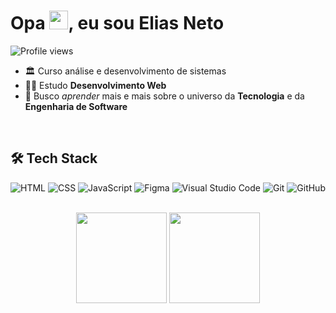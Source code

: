 
# Opa <img src="https://raw.githubusercontent.com/kaueMarques/kaueMarques/master/hi.gif" height="30px">, eu sou Elias Neto

<img src="https://komarev.com/ghpvc/?username=Elias-Neto&color=blue" alt="Profile views"/>

- 🏛 Curso análise e desenvolvimento de sistemas
- 👨‍💻 Estudo **Desenvolvimento Web** 
- 🚀 Busco *aprender* mais e mais sobre o universo da **Tecnologia** e da **Engenharia de Software**

<br>

## 🛠 Tech Stack

![HTML](https://img.shields.io/badge/-HTML-05122A?style=flat&logo=HTML5)
![CSS](https://img.shields.io/badge/-CSS-05122A?style=flat&logo=CSS3&logoColor=1572B6)
![JavaScript](https://img.shields.io/badge/-JavaScript-05122A?style=flat&logo=JAVASCRIPT&logoColor=EFD81D)
![Figma](https://img.shields.io/badge/-Figma-05122A?style=flat&logo=FIGMA)
![Visual Studio Code](https://img.shields.io/badge/-Visual%20Studio%20Code-05122A?style=flat&logo=visual-studio-code&logoColor=007ACC)
![Git](https://img.shields.io/badge/-Git-05122A?style=flat&logo=git)
![GitHub](https://img.shields.io/badge/-GitHub-05122A?style=flat&logo=github)

<br>

<div align="center">
  <img height="145em" src="https://github-readme-stats.vercel.app/api?username=Elias-Neto&show_icons=true&theme=nord&include_all_commits=true&count_private=false"/>
  <img height="145em" src="https://github-readme-stats.vercel.app/api/top-langs/?username=Elias-Neto&layout=compact&langs_count=7&theme=nord"/>
</div>
  
